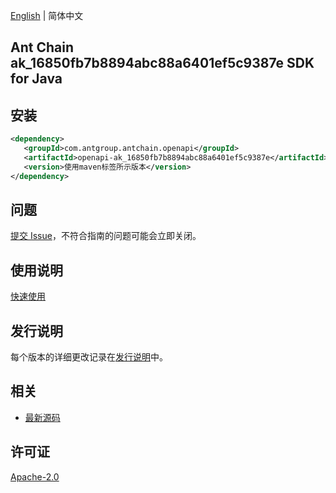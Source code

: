 [English](README.md) | 简体中文

## Ant Chain ak_16850fb7b8894abc88a6401ef5c9387e SDK for Java

## 安装

```xml
<dependency>
   <groupId>com.antgroup.antchain.openapi</groupId>
   <artifactId>openapi-ak_16850fb7b8894abc88a6401ef5c9387e</artifactId>
   <version>使用maven标签所示版本</version>
</dependency>
```

## 问题

[提交 Issue](https://github.com/alipay/antchain-openapi-prod-sdk/issues/new)，不符合指南的问题可能会立即关闭。

## 使用说明

[快速使用](https://github.com/alipay/antchain-openapi-prod-sdk)

## 发行说明

每个版本的详细更改记录在[发行说明](./ChangeLog.txt)中。

## 相关

- [最新源码](https://github.com/alipay/antchain-openapi-prod-sdk/)

## 许可证

[Apache-2.0](http://www.apache.org/licenses/LICENSE-2.0)
